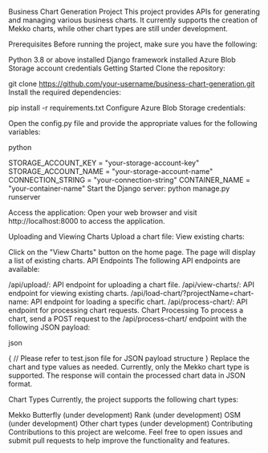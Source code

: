 Business Chart Generation Project
This project provides APIs for generating and managing various business charts. It currently supports the creation of Mekko charts, while other chart types are still under development.

Prerequisites
Before running the project, make sure you have the following:

Python 3.8 or above installed
Django framework installed
Azure Blob Storage account credentials
Getting Started
Clone the repository:

git clone https://github.com/your-username/business-chart-generation.git
Install the required dependencies:

pip install -r requirements.txt
Configure Azure Blob Storage credentials:

Open the config.py file and provide the appropriate values for the following variables:

python

STORAGE_ACCOUNT_KEY = "your-storage-account-key"
STORAGE_ACCOUNT_NAME = "your-storage-account-name"
CONNECTION_STRING = "your-connection-string"
CONTAINER_NAME = "your-container-name"
Start the Django server:
python manage.py runserver

Access the application:
Open your web browser and visit http://localhost:8000 to access the application.

Uploading and Viewing Charts
Upload a chart file:
View existing charts:

Click on the "View Charts" button on the home page.
The page will display a list of existing charts.
API Endpoints
The following API endpoints are available:

/api/upload/: API endpoint for uploading a chart file.
/api/view-charts/: API endpoint for viewing existing charts.
/api/load-chart/?projectName=chart-name: API endpoint for loading a specific chart.
/api/process-chart/: API endpoint for processing chart requests.
Chart Processing
To process a chart, send a POST request to the /api/process-chart/ endpoint with the following JSON payload:

json

{
  // Please refer to test.json file for JSON payload structure
}
Replace the chart and type values as needed. Currently, only the Mekko chart type is supported. The response will contain the processed chart data in JSON format.

Chart Types
Currently, the project supports the following chart types:

Mekko
Butterfly (under development)
Rank (under development)
OSM (under development)
Other chart types (under development)
Contributing
Contributions to this project are welcome. Feel free to open issues and submit pull requests to help improve the functionality and features.